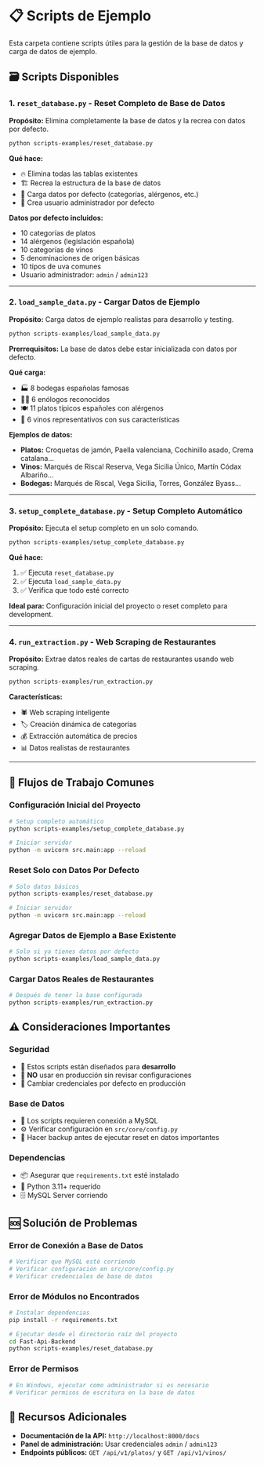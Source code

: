 # 📋 Scripts de Ejemplo

Esta carpeta contiene scripts útiles para la gestión de la base de datos y carga de datos de ejemplo.

## 🗃️ Scripts Disponibles

### 1. `reset_database.py` - Reset Completo de Base de Datos

**Propósito:** Elimina completamente la base de datos y la recrea con datos por defecto.

```bash
python scripts-examples/reset_database.py
```

**Qué hace:**
- 🔥 Elimina todas las tablas existentes
- 🏗️ Recrea la estructura de la base de datos
- 🌱 Carga datos por defecto (categorías, alérgenos, etc.)
- 👤 Crea usuario administrador por defecto

**Datos por defecto incluidos:**
- 10 categorías de platos
- 14 alérgenos (legislación española)
- 10 categorías de vinos
- 5 denominaciones de origen básicas
- 10 tipos de uva comunes
- Usuario administrador: `admin` / `admin123`

---

### 2. `load_sample_data.py` - Cargar Datos de Ejemplo

**Propósito:** Carga datos de ejemplo realistas para desarrollo y testing.

```bash
python scripts-examples/load_sample_data.py
```

**Prerrequisitos:** La base de datos debe estar inicializada con datos por defecto.

**Qué carga:**
- 🏭 8 bodegas españolas famosas
- 👨‍🔬 6 enólogos reconocidos
- 🍽️ 11 platos típicos españoles con alérgenos
- 🍷 6 vinos representativos con sus características

**Ejemplos de datos:**
- **Platos:** Croquetas de jamón, Paella valenciana, Cochinillo asado, Crema catalana...
- **Vinos:** Marqués de Riscal Reserva, Vega Sicilia Único, Martín Códax Albariño...
- **Bodegas:** Marqués de Riscal, Vega Sicilia, Torres, González Byass...

---

### 3. `setup_complete_database.py` - Setup Completo Automático

**Propósito:** Ejecuta el setup completo en un solo comando.

```bash
python scripts-examples/setup_complete_database.py
```

**Qué hace:**
1. ✅ Ejecuta `reset_database.py`
2. ✅ Ejecuta `load_sample_data.py`
3. ✅ Verifica que todo esté correcto

**Ideal para:** Configuración inicial del proyecto o reset completo para development.

---

### 4. `run_extraction.py` - Web Scraping de Restaurantes

**Propósito:** Extrae datos reales de cartas de restaurantes usando web scraping.

```bash
python scripts-examples/run_extraction.py
```

**Características:**
- 🕷️ Web scraping inteligente
- 🏷️ Creación dinámica de categorías
- 💰 Extracción automática de precios
- 📊 Datos realistas de restaurantes

---

## 🔄 Flujos de Trabajo Comunes

### Configuración Inicial del Proyecto
```bash
# Setup completo automático
python scripts-examples/setup_complete_database.py

# Iniciar servidor
python -m uvicorn src.main:app --reload
```

### Reset Solo con Datos Por Defecto
```bash
# Solo datos básicos
python scripts-examples/reset_database.py

# Iniciar servidor
python -m uvicorn src.main:app --reload
```

### Agregar Datos de Ejemplo a Base Existente
```bash
# Solo si ya tienes datos por defecto
python scripts-examples/load_sample_data.py
```

### Cargar Datos Reales de Restaurantes
```bash
# Después de tener la base configurada
python scripts-examples/run_extraction.py
```

## ⚠️ Consideraciones Importantes

### Seguridad
- 🔐 Estos scripts están diseñados para **desarrollo**
- 🚫 **NO** usar en producción sin revisar configuraciones
- 📝 Cambiar credenciales por defecto en producción

### Base de Datos
- 💾 Los scripts requieren conexión a MySQL
- ⚙️ Verificar configuración en `src/core/config.py`
- 🔄 Hacer backup antes de ejecutar reset en datos importantes

### Dependencias
- 📦 Asegurar que `requirements.txt` esté instalado
- 🐍 Python 3.11+ requerido
- 🗄️ MySQL Server corriendo

## 🆘 Solución de Problemas

### Error de Conexión a Base de Datos
```bash
# Verificar que MySQL esté corriendo
# Verificar configuración en src/core/config.py
# Verificar credenciales de base de datos
```

### Error de Módulos no Encontrados
```bash
# Instalar dependencias
pip install -r requirements.txt

# Ejecutar desde el directorio raíz del proyecto
cd Fast-Api-Backend
python scripts-examples/reset_database.py
```

### Error de Permisos
```bash
# En Windows, ejecutar como administrador si es necesario
# Verificar permisos de escritura en la base de datos
```

## 📖 Recursos Adicionales

- **Documentación de la API:** `http://localhost:8000/docs`
- **Panel de administración:** Usar credenciales `admin` / `admin123`
- **Endpoints públicos:** `GET /api/v1/platos/` y `GET /api/v1/vinos/`
